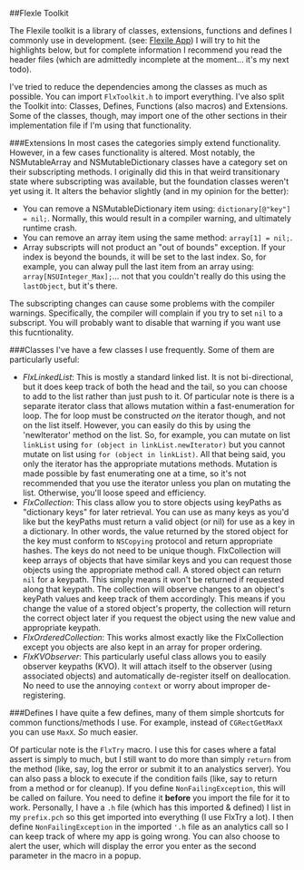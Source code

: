 ##Flexle Toolkit

The Flexile toolkit is a library of classes, extensions, functions and defines I commonly use in development. (see: [Flexile App](http://flexile.co)) I will try to hit the highlights below, but for complete information I recommend you read the header files (which are admittedly incomplete at the moment... it's my next todo). 

I've tried to reduce the dependencies among the classes as much as possible. You can import `FlxToolkit.h` to import everything. I've also split the Toolkit into: Classes, Defines, Functions (also macros) and Extensions. Some of the classes, though, may import one of the other sections in their implementation file if I'm using that functionality.  

###Extensions
In most cases the categories simply extend functionality. However, in a few cases functionality is altered. Most notably, the NSMutableArray and NSMutableDictionary classes have a category set on their subscripting methods. I originally did this in that weird transitionary state where subscripting was available, but the foundation classes weren't yet using it. It alters the behavior slightly (and in my opinion for the better):

* You can remove a NSMutableDictionary item using: `dictionary[@"key"] = nil;`. Normally, this would result in a compiler warning, and ultimately runtime crash.
* You can remove an array item using the same method: `array[1] = nil;`.
* Array subscripts will not product an "out of bounds" exception. If your index is beyond the bounds, it will be set to the last index. So, for example, you can alway pull the last item from an array using: `array[NSUInteger_Max];`... not that you couldn't really do this using the `lastObject`, but it's there.

The subscripting changes can cause some problems with the compiler warnings. Specifically, the compiler will complain if you try to set `nil` to a subscript.  You will probably want to disable that warning if you want use this fucntionality.

###Classes
I've have a few classes I use frequently. Some of them are particularly useful:

* *FlxLinkedList*: This is mostly a standard linked list. It is not bi-directional, but it does keep track of both the head and the tail, so you can choose to add to the list rather than just push to it. Of particular note is there is a separate iterator class that allows mutation within a fast-enumeration for loop. The for loop must be constructed *on* the iterator though, and not on the list itself. However, you can easily do this by using the 'newIterator' method on the list. So, for example, you can mutate on list `linkList` using `for (object in linkList.newIterator)` but you cannot mutate on list using `for (object in linkList)`. All that being said, you only the iterator has the appropriate mutations methods. Mutation is made possible by fast enumerating one at a time, so it's not recommended that you use the iterator unless you plan on mutating the list. Otherwise, you'll loose speed and efficiency.
* *FlxCollection*: This class allow you to store objects using keyPaths as "dictionary keys" for later retrieval. You can use as many keys as you'd like but the keyPaths must return a valid object (or nil) for use as a key in a dictionary. In other words, the value returned by the stored object for the key must conform to `NSCopying` protocol and return appropriate hashes. The keys do not need to be unique though. FlxCollection will keep arrays of objects that have similar keys and you can request those objects using the appropriate method call. A stored object can return `nil` for a keypath. This simply means it won't be returned if requested along that keypath. The collection will observe changes to an object's keyPath values and keep track of them accordingly. This means if you change the value of a stored object's property, the collection will return the correct object later if you request the object using the new value and appropriate keypath.
* *FlxOrderedCollection*: This works almost exactly like the FlxCollection except you objects are also kept in an array for proper ordering.
* *FlxKVObserver*: This particularly useful class allows you to easily observer keypaths (KVO). It will attach itself to the observer (using associated objects) and automatically de-register itself on deallocation. No need to use the annoying `context` or worry about improper de-registering.

###Defines
I have quite a few defines, many of them simple shortcuts for common functions/methods I use. For example, instead of `CGRectGetMaxX` you can use `MaxX`. *So* much easier.  

Of particular note is the `FlxTry` macro. I use this for cases where a fatal assert is simply to much, but I still want to do more than simply `return` from the method (like, say, log the error or submit it to an analystics server). You can also pass a block to execute if the condition fails (like, say to return from a method or for cleanup). If you define `NonFailingException`, this will be called on failure. You need to define it **before** you import the file for it to work. Personally, I have a `.h` file (which has this imported & defined) I list in my `prefix.pch` so this get imported into everything (I use FlxTry a lot). I then define `NonFailingException` in the imported `'.h` file as an analytics call so I can keep track of where my app is going wrong. You can also choose to alert the user, which will display the error you enter as the second parameter in the macro in a popup. 
